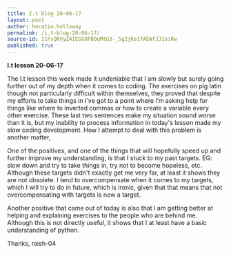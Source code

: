 ```yaml
---
title: I.t blog 20-06-17
layout: post
author: horatio.holloway
permalink: /i.t-blog-20-06-17/
source-id: 11FsQRVyZ4IEGG0FBOuMtG3-_5g2jKe1fAEWfJJ1biRw
published: true
---
```

**I.t lesson 20-06-17**

The I.t lesson this week made it undeniable that I am slowly but surely going further out of my depth when it comes to coding. The exercises on pig latin though not particularly difficult within themselves, they proved that despite my efforts to take things in I've got to a point where I’m asking help for things like where to inverted commas or how to create a variable every other exercise. These last two sentences make my situation sound worse than it is, but my inability to process information in today's lesson made my slow coding development. How I attempt to deal with this problem is another matter,

One of the positives, and one of the things that will hopefully speed up and further improve my understanding, is that I stuck to my past targets. EG: slow down and try to take things in, try not to become hopeless, etc. Although these targets didn't exactly get me very far, at least it shows they are not obsolete. I tend to overcompensate when it comes to my targets, which I will try to do in future, which is ironic, given that that means that not overcompensating with targets is now a target. 

Another positive that came out of today is also that I am getting better at helping and explaining exercises to the people who are behind me. Although this is not directly useful, it shows that I at least have a basic understanding of python.

Thanks, raish-04 


